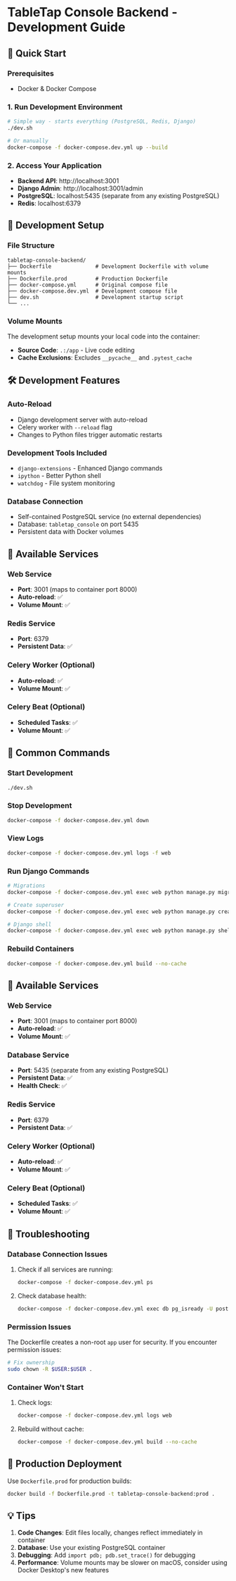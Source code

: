 # TableTap Console Backend - Development Guide

## 🚀 Quick Start

### Prerequisites
- Docker & Docker Compose

### 1. Run Development Environment
```bash
# Simple way - starts everything (PostgreSQL, Redis, Django)
./dev.sh

# Or manually
docker-compose -f docker-compose.dev.yml up --build
```

### 2. Access Your Application
- **Backend API**: http://localhost:3001
- **Django Admin**: http://localhost:3001/admin
- **PostgreSQL**: localhost:5435 (separate from any existing PostgreSQL)
- **Redis**: localhost:6379

## 📁 Development Setup

### File Structure
```
tabletap-console-backend/
├── Dockerfile              # Development Dockerfile with volume mounts
├── Dockerfile.prod         # Production Dockerfile
├── docker-compose.yml      # Original compose file
├── docker-compose.dev.yml  # Development compose file
├── dev.sh                  # Development startup script
└── ...
```

### Volume Mounts
The development setup mounts your local code into the container:
- **Source Code**: `.:/app` - Live code editing
- **Cache Exclusions**: Excludes `__pycache__` and `.pytest_cache`

## 🛠️ Development Features

### Auto-Reload
- Django development server with auto-reload
- Celery worker with `--reload` flag
- Changes to Python files trigger automatic restarts

### Development Tools Included
- `django-extensions` - Enhanced Django commands
- `ipython` - Better Python shell
- `watchdog` - File system monitoring

### Database Connection
- Self-contained PostgreSQL service (no external dependencies)
- Database: `tabletap_console` on port 5435
- Persistent data with Docker volumes

## 🔧 Available Services

### Web Service
- **Port**: 3001 (maps to container port 8000)
- **Auto-reload**: ✅
- **Volume Mount**: ✅

### Redis Service
- **Port**: 6379
- **Persistent Data**: ✅

### Celery Worker (Optional)
- **Auto-reload**: ✅
- **Volume Mount**: ✅

### Celery Beat (Optional)
- **Scheduled Tasks**: ✅
- **Volume Mount**: ✅

## 📝 Common Commands

### Start Development
```bash
./dev.sh
```

### Stop Development
```bash
docker-compose -f docker-compose.dev.yml down
```

### View Logs
```bash
docker-compose -f docker-compose.dev.yml logs -f web
```

### Run Django Commands
```bash
# Migrations
docker-compose -f docker-compose.dev.yml exec web python manage.py migrate

# Create superuser
docker-compose -f docker-compose.dev.yml exec web python manage.py createsuperuser

# Django shell
docker-compose -f docker-compose.dev.yml exec web python manage.py shell
```

### Rebuild Containers
```bash
docker-compose -f docker-compose.dev.yml build --no-cache
```

## 🔧 Available Services

### Web Service
- **Port**: 3001 (maps to container port 8000)
- **Auto-reload**: ✅
- **Volume Mount**: ✅

### Database Service
- **Port**: 5435 (separate from any existing PostgreSQL)
- **Persistent Data**: ✅
- **Health Check**: ✅

### Redis Service
- **Port**: 6379
- **Persistent Data**: ✅

### Celery Worker (Optional)
- **Auto-reload**: ✅
- **Volume Mount**: ✅

### Celery Beat (Optional)
- **Scheduled Tasks**: ✅
- **Volume Mount**: ✅

## 🐛 Troubleshooting

### Database Connection Issues
1. Check if all services are running:
   ```bash
   docker-compose -f docker-compose.dev.yml ps
   ```

2. Check database health:
   ```bash
   docker-compose -f docker-compose.dev.yml exec db pg_isready -U postgres
   ```

### Permission Issues
The Dockerfile creates a non-root `app` user for security. If you encounter permission issues:
```bash
# Fix ownership
sudo chown -R $USER:$USER .
```

### Container Won't Start
1. Check logs:
   ```bash
   docker-compose -f docker-compose.dev.yml logs web
   ```

2. Rebuild without cache:
   ```bash
   docker-compose -f docker-compose.dev.yml build --no-cache
   ```

## 🚀 Production Deployment

Use `Dockerfile.prod` for production builds:
```bash
docker build -f Dockerfile.prod -t tabletap-console-backend:prod .
```

## 💡 Tips

1. **Code Changes**: Edit files locally, changes reflect immediately in container
2. **Database**: Use your existing PostgreSQL container
3. **Debugging**: Add `import pdb; pdb.set_trace()` for debugging
4. **Performance**: Volume mounts may be slower on macOS, consider using Docker Desktop's new features
